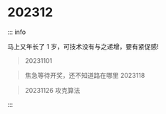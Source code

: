 # 202312

::: info

马上又年长了 1 岁，可技术没有与之递增，要有紧促感!

> 20231101

> 焦急等待开奖，还不知道路在哪里 2023118

> 20231126 攻克算法

:::
